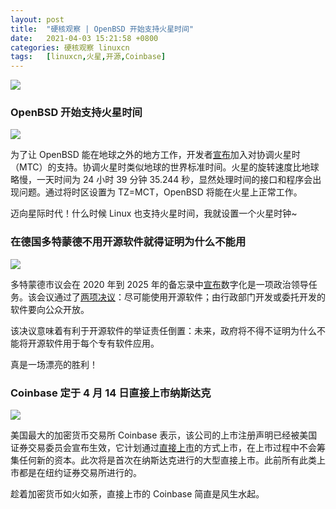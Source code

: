```yaml
---
layout: post
title:	"硬核观察 | OpenBSD 开始支持火星时间"
date:	2021-04-03 15:21:58 +0800 
categories:	硬核观察 linuxcn 
tags:	[linuxcn,火星,开源,Coinbase]
---
```



![](/Asserts/Images//attachment/album/202104/03/152141b9qttqetuqtgqbet.jpg)


### OpenBSD 开始支持火星时间


![](/Asserts/Images//attachment/album/202104/03/152004ljcwwh1ommmgaeom.jpg)


为了让 OpenBSD 能在地球之外的地方工作，开发者[宣布](https://marc.info/?l=openbsd-cvs&m=161730046519995&w=2)加入对协调火星时（MTC）的支持。协调火星时类似地球的世界标准时间。火星的旋转速度比地球略慢，一天时间为 24 小时 39 分钟 35.244 秒，显然处理时间的接口和程序会出现问题。通过将时区设置为 TZ=MCT，OpenBSD 将能在火星上正常工作。


迈向星际时代！什么时候 Linux 也支持火星时间，我就设置一个火星时钟~


### 在德国多特蒙德不用开源软件就得证明为什么不能用


![](/Asserts/Images//attachment/album/202104/03/152027rbyhb4jwu7ryhguj.jpg)


多特蒙德市议会在 2020 年到 2025 年的备忘录中[宣布](https://blog.do-foss.de/beitrag/freie-software-ist-von-jetzt-an-standard-in-dortmund/)数字化是一项政治领导任务。该会议通过了[两项决议](https://blog.documentfoundation.org/blog/2021/04/02/free-software-becomes-a-standard-in-dortmund-germany/)：尽可能使用开源软件；由行政部门开发或委托开发的软件要向公众开放。


该决议意味着有利于开源软件的举证责任倒置：未来，政府将不得不证明为什么不能将开源软件用于每个专有软件应用。


真是一场漂亮的胜利！ 


### Coinbase 定于 4 月 14 日直接上市纳斯达克


![](/Asserts/Images//attachment/album/202104/03/152058laxmf3n3m3m9bamh.jpg)


美国最大的加密货币交易所 Coinbase 表示，该公司的上市注册声明已经被美国证券交易委员会宣布生效，它计划通过[直接上市](https://www.bloomberg.com/news/articles/2021-04-01/coinbase-is-said-to-plan-its-direct-listing-in-two-weeks)的方式上市，在上市过程中不会筹集任何新的资本。此次将是首次在纳斯达克进行的大型直接上市。此前所有此类上市都是在纽约证券交易所进行的。


趁着加密货币如火如荼，直接上市的 Coinbase 简直是风生水起。
